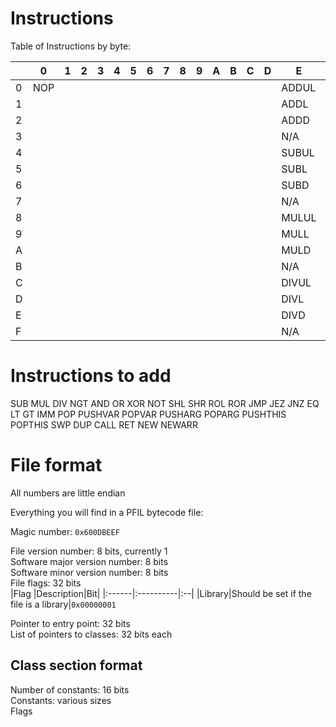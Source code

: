 # Instructions
Table of Instructions by byte:

| |0  |1|2|3|4|5|6|7|8|9|A|B|C|D|E     |F   |
|-|---|-|-|-|-|-|-|-|-|-|-|-|-|-|------|----|
|0|NOP| | | | | | | | | | | | | |ADDUL|ANDUL|
|1|   | | | | | | | | | | | | | |ADDL |ANDL |
|2|   | | | | | | | | | | | | | |ADDD |ORUL |
|3|   | | | | | | | | | | | | | |N/A  |ORL  |
|4|   | | | | | | | | | | | | | |SUBUL|XORUL|
|5|   | | | | | | | | | | | | | |SUBL |XORL |
|6|   | | | | | | | | | | | | | |SUBD |NOTUL|
|7|   | | | | | | | | | | | | | |N/A  |NOTL |
|8|   | | | | | | | | | | | | | |MULUL|SHLUL|
|9|   | | | | | | | | | | | | | |MULL |SHLL |
|A|   | | | | | | | | | | | | | |MULD |SHRUL|
|B|   | | | | | | | | | | | | | |N/A  |SHRL |
|C|   | | | | | | | | | | | | | |DIVUL|ROLUL|
|D|   | | | | | | | | | | | | | |DIVL |ROLL |
|E|   | | | | | | | | | | | | | |DIVD |RORUL|
|F|   | | | | | | | | | | | | | |N/A  |RORL |
# Instructions to add

SUB
MUL
DIV
NGT
AND
OR
XOR
NOT
SHL
SHR
ROL
ROR
JMP
JEZ
JNZ
EQ
LT
GT
IMM
POP
PUSHVAR
POPVAR
PUSHARG
POPARG
PUSHTHIS
POPTHIS
SWP
DUP
CALL
RET
NEW
NEWARR

# File format
All numbers are little endian  

Everything you will find in a PFIL bytecode file:  

Magic number: `0x600DBEEF`  

File version number: 8 bits, currently 1  
Software major version number: 8 bits  
Software minor version number: 8 bits  
File flags: 32 bits  
|Flag   |Description|Bit|
|:------|:----------|:--|
|Library|Should be set if the file is a library|`0x00000001`

Pointer to entry point: 32 bits  
List of pointers to classes: 32 bits each

## Class section format
Number of constants: 16 bits  
Constants: various sizes  
Flags
